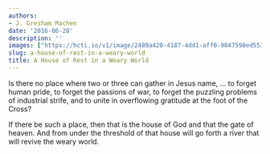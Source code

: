 ```yaml
---
authors:
- J. Gresham Machen
date: '2016-06-28'
description: ''
images: ["https://hcti.io/v1/image/2489a420-4187-4dd1-aff0-9047598ed553"]
slug: a-house-of-rest-in-a-weary-world
title: A House of Rest in a Weary World
---
```


Is there no place where two or three can gather in Jesus name, … to forget human pride, to forget the passions of war, to forget the puzzling problems of industrial strife, and to unite in overflowing gratitude at the foot of the Cross?

If there be such a place, then that is the house of God and that the gate of heaven. And from under the threshold of that house will go forth a river that will revive the weary world.